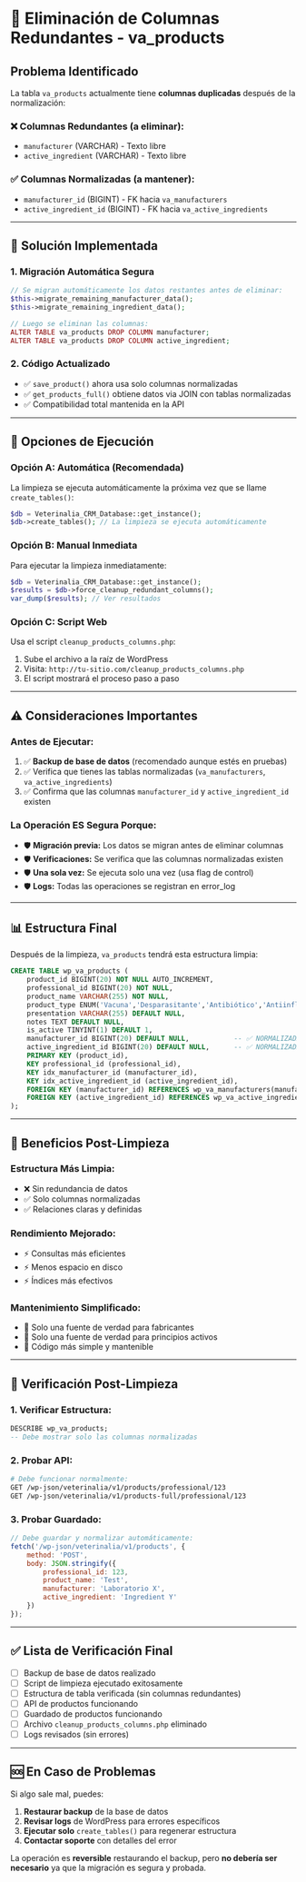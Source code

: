 # 🧹 Eliminación de Columnas Redundantes - va_products

## Problema Identificado

La tabla `va_products` actualmente tiene **columnas duplicadas** después de la normalización:

### ❌ Columnas Redundantes (a eliminar):
- `manufacturer` (VARCHAR) - Texto libre
- `active_ingredient` (VARCHAR) - Texto libre

### ✅ Columnas Normalizadas (a mantener):
- `manufacturer_id` (BIGINT) - FK hacia `va_manufacturers`
- `active_ingredient_id` (BIGINT) - FK hacia `va_active_ingredients`

---

## 🎯 Solución Implementada

### 1. **Migración Automática Segura**
```php
// Se migran automáticamente los datos restantes antes de eliminar:
$this->migrate_remaining_manufacturer_data();
$this->migrate_remaining_ingredient_data();

// Luego se eliminan las columnas:
ALTER TABLE va_products DROP COLUMN manufacturer;
ALTER TABLE va_products DROP COLUMN active_ingredient;
```

### 2. **Código Actualizado**
- ✅ `save_product()` ahora usa solo columnas normalizadas
- ✅ `get_products_full()` obtiene datos via JOIN con tablas normalizadas
- ✅ Compatibilidad total mantenida en la API

---

## 🚀 Opciones de Ejecución

### **Opción A: Automática (Recomendada)**
La limpieza se ejecuta automáticamente la próxima vez que se llame `create_tables()`:

```php
$db = Veterinalia_CRM_Database::get_instance();
$db->create_tables(); // La limpieza se ejecuta automáticamente
```

### **Opción B: Manual Inmediata**
Para ejecutar la limpieza inmediatamente:

```php
$db = Veterinalia_CRM_Database::get_instance();
$results = $db->force_cleanup_redundant_columns();
var_dump($results); // Ver resultados
```

### **Opción C: Script Web**
Usa el script `cleanup_products_columns.php`:

1. Sube el archivo a la raíz de WordPress
2. Visita: `http://tu-sitio.com/cleanup_products_columns.php`
3. El script mostrará el proceso paso a paso

---

## ⚠️ Consideraciones Importantes

### **Antes de Ejecutar:**
1. ✅ **Backup de base de datos** (recomendado aunque estés en pruebas)
2. ✅ Verifica que tienes las tablas normalizadas (`va_manufacturers`, `va_active_ingredients`)
3. ✅ Confirma que las columnas `manufacturer_id` y `active_ingredient_id` existen

### **La Operación ES Segura Porque:**
- 🛡️ **Migración previa:** Los datos se migran antes de eliminar columnas
- 🛡️ **Verificaciones:** Se verifica que las columnas normalizadas existen
- 🛡️ **Una sola vez:** Se ejecuta solo una vez (usa flag de control)
- 🛡️ **Logs:** Todas las operaciones se registran en error_log

---

## 📊 Estructura Final

Después de la limpieza, `va_products` tendrá esta estructura limpia:

```sql
CREATE TABLE wp_va_products (
    product_id BIGINT(20) NOT NULL AUTO_INCREMENT,
    professional_id BIGINT(20) NOT NULL,
    product_name VARCHAR(255) NOT NULL,
    product_type ENUM('Vacuna','Desparasitante','Antibiótico','Antiinflamatorio','Otro') NOT NULL,
    presentation VARCHAR(255) DEFAULT NULL,
    notes TEXT DEFAULT NULL,
    is_active TINYINT(1) DEFAULT 1,
    manufacturer_id BIGINT(20) DEFAULT NULL,           -- ✅ NORMALIZADA
    active_ingredient_id BIGINT(20) DEFAULT NULL,      -- ✅ NORMALIZADA
    PRIMARY KEY (product_id),
    KEY professional_id (professional_id),
    KEY idx_manufacturer_id (manufacturer_id),
    KEY idx_active_ingredient_id (active_ingredient_id),
    FOREIGN KEY (manufacturer_id) REFERENCES wp_va_manufacturers(manufacturer_id),
    FOREIGN KEY (active_ingredient_id) REFERENCES wp_va_active_ingredients(ingredient_id)
);
```

---

## 🎉 Beneficios Post-Limpieza

### **Estructura Más Limpia:**
- ❌ Sin redundancia de datos
- ✅ Solo columnas normalizadas
- ✅ Relaciones claras y definidas

### **Rendimiento Mejorado:**
- ⚡ Consultas más eficientes
- ⚡ Menos espacio en disco
- ⚡ Índices más efectivos

### **Mantenimiento Simplificado:**
- 🔧 Solo una fuente de verdad para fabricantes
- 🔧 Solo una fuente de verdad para principios activos
- 🔧 Código más simple y mantenible

---

## 🧪 Verificación Post-Limpieza

### **1. Verificar Estructura:**
```sql
DESCRIBE wp_va_products;
-- Debe mostrar solo las columnas normalizadas
```

### **2. Probar API:**
```bash
# Debe funcionar normalmente:
GET /wp-json/veterinalia/v1/products/professional/123
GET /wp-json/veterinalia/v1/products-full/professional/123
```

### **3. Probar Guardado:**
```javascript
// Debe guardar y normalizar automáticamente:
fetch('/wp-json/veterinalia/v1/products', {
    method: 'POST',
    body: JSON.stringify({
        professional_id: 123,
        product_name: 'Test',
        manufacturer: 'Laboratorio X',
        active_ingredient: 'Ingredient Y'
    })
});
```

---

## ✅ Lista de Verificación Final

- [ ] Backup de base de datos realizado
- [ ] Script de limpieza ejecutado exitosamente
- [ ] Estructura de tabla verificada (sin columnas redundantes)
- [ ] API de productos funcionando
- [ ] Guardado de productos funcionando
- [ ] Archivo `cleanup_products_columns.php` eliminado
- [ ] Logs revisados (sin errores)

---

## 🆘 En Caso de Problemas

Si algo sale mal, puedes:

1. **Restaurar backup** de la base de datos
2. **Revisar logs** de WordPress para errores específicos
3. **Ejecutar solo** `create_tables()` para regenerar estructura
4. **Contactar soporte** con detalles del error

La operación es **reversible** restaurando el backup, pero **no debería ser necesario** ya que la migración es segura y probada.
